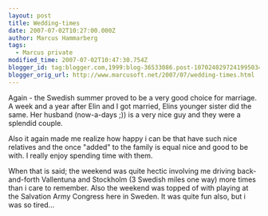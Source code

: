 ```yaml
---
layout: post
title: Wedding-times
date: 2007-07-02T10:27:00.000Z
author: Marcus Hammarberg
tags:
  - Marcus private
modified_time: 2007-07-02T10:47:30.754Z
blogger_id: tag:blogger.com,1999:blog-36533086.post-1070240297241995034
blogger_orig_url: http://www.marcusoft.net/2007/07/wedding-times.html
---
```



Again - the Swedish summer proved to be a very good choice for
marriage. A week and a year after Elin and I got married, Elins younger
sister did the same. Her husband (now-a-days ;)) is a very nice guy and
they were a splendid couple.

Also it again made me realize how happy i can be that have such nice
relatives and the once "added" to the family is equal nice and good to
be with. I really enjoy spending time with them.

When that is said; the weekend was quite hectic involving me driving
back-and-forth Vallentuna and Stockholm (3 Swedish
miles one way) more times than i care to remember. Also the weekend was
topped of with playing at the Salvation Army Congress here in Sweden. It
was quite fun also, but i was so tired...
